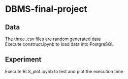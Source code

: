# DBMS-final-project

## Data
The three .csv files are random generated data\
Execute construct.ipynb to load data into PostgreSQL

## Experiment
Execute RLS_plot.ipynb to test and plot the execution time
